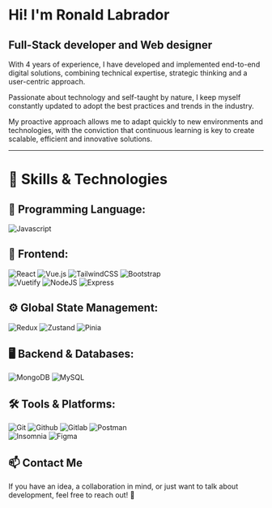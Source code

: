 # **Hi! I'm Ronald Labrador**
## Full-Stack developer and Web designer

With 4 years of experience, I have developed and implemented end-to-end digital solutions, combining technical expertise, strategic thinking and a user-centric approach. 

Passionate about technology and self-taught by nature, I keep myself constantly updated to adopt the best practices and trends in the industry. 

My proactive approach allows me to adapt quickly to new environments and technologies, with the conviction that continuous learning is key to create scalable, efficient and innovative solutions.

***

# 🚀 Skills & Technologies
## 📌 Programming Language:
![Javascript](https://img.shields.io/badge/JavaScript-F7DF1E?style=flat&logo=javascript&logoColor=black)

## 🎨 Frontend:
![React](https://img.shields.io/badge/react-%2320232a.svg?style=for-the-badge&logo=react&logoColor=%2361DAFB)
![Vue.js](https://img.shields.io/badge/vuejs-%2335495e.svg?style=for-the-badge&logo=vuedotjs&logoColor=%234FC08D)
![TailwindCSS](https://img.shields.io/badge/tailwindcss-%2338B2AC.svg?style=for-the-badge&logo=tailwind-css&logoColor=white)
![Bootstrap](https://img.shields.io/badge/bootstrap-%238511FA.svg?style=for-the-badge&logo=bootstrap&logoColor=white)</br>
![Vuetify](https://img.shields.io/badge/Vuetify-1867C0?style=for-the-badge&logo=vuetify&logoColor=AEDDFF)
![NodeJS](https://img.shields.io/badge/Node%20js-339933?style=for-the-badge&logo=nodedotjs&logoColor=white)
![Express](https://img.shields.io/badge/Express%20js-000000?style=for-the-badge&logo=express&logoColor=white)

## ⚙️ Global State Management:
![Redux](https://img.shields.io/badge/redux-%23593d88.svg?style=for-the-badge&logo=redux&logoColor=white)
![Zustand](https://img.shields.io/badge/zustand-%23593d88.svg?style=for-the-badge&logo=zustand&logoColor=white)
![Pinia](https://img.shields.io/badge/Pinia-FFF000.svg?style=for-the-badge&logo=Pinia&logoColor=black)

## 🖥️ Backend & Databases:
![MongoDB](https://img.shields.io/badge/MongoDB-47A248.svg?style=for-the-badge&logo=MongoDB&logoColor=white)
![MySQL](https://img.shields.io/badge/MySQL-4479A1.svg?style=for-the-badge&logo=MySQL&logoColor=white)

## 🛠️ Tools & Platforms:
![Git](https://img.shields.io/badge/Git-F05032.svg?style=for-the-badge&logo=Git&logoColor=white)
![Github](https://img.shields.io/badge/GitHub-181717.svg?style=for-the-badge&logo=GitHub&logoColor=white)
![Gitlab](https://img.shields.io/badge/GitLab-FC6D26.svg?style=for-the-badge&logo=GitLab&logoColor=white)
![Postman](https://img.shields.io/badge/Postman-FF6C37.svg?style=for-the-badge&logo=Postman&logoColor=white)</br>
![Insomnia](https://img.shields.io/badge/Insomnia-4000BF.svg?style=for-the-badge&logo=Insomnia&logoColor=white)
![Figma](https://img.shields.io/badge/Figma-F24E1E.svg?style=for-the-badge&logo=Figma&logoColor=white)

## 📫 Contact Me
If you have an idea, a collaboration in mind, or just want to talk about development, feel free to reach out! 🚀

